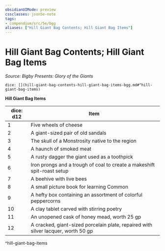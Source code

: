 ```yaml
---
obsidianUIMode: preview
cssclasses: json5e-note
tags:
- compendium/src/5e/bgg
aliases: ["Hill Giant Bag Contents; Hill Giant Bag Items"]
---
```

# Hill Giant Bag Contents; Hill Giant Bag Items
*Source: Bigby Presents: Glory of the Giants* 

`dice: [](hill-giant-bag-contents-hill-giant-bag-items-bgg.md#^hill-giant-bag-items)`

**Hill Giant Bag Items**

| dice: d12 | Item |
|-----------|------|
| 1 | Five wheels of cheese |
| 2 | A giant-sized pair of old sandals |
| 3 | The skull of a Monstrosity native to the region |
| 4 | A haunch of smoked meat |
| 5 | A rusty dagger the giant used as a toothpick |
| 6 | Iron prongs and a trough of coal to create a makeshift spit-roast setup |
| 7 | A beehive with live bees |
| 8 | A small picture book for learning Common |
| 9 | A hefty box containing an assortment of colorful peppercorns |
| 10 | A clay tablet carved with stirring poetry |
| 11 | An unopened cask of honey mead, worth 25 gp |
| 12 | A cracked, giant-sized porcelain plate, repaired with silver lacquer, worth 50 gp |
^hill-giant-bag-items